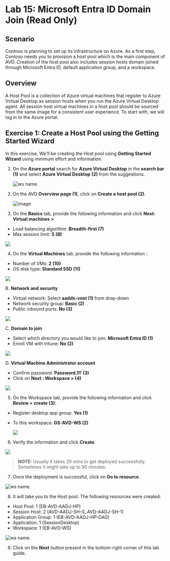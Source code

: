 # Lab 15: Microsoft Entra ID Domain Join (Read Only) 

## **Scenario**

 Contoso is planning to set up its infrastructure on Azure. As a first step, Contoso needs you to provision a host pool which is the main component of AVD. Creation of the host pool also includes session hosts domain joined through Microsoft Entra ID, default application group, and a workspace.

## **Overview**

 A Host Pool is a collection of Azure virtual machines that register to Azure Virtual Desktop as session hosts when you run the Azure Virtual Desktop agent. All session host virtual machines in a host pool should be sourced from the same image for a consistent user experience. To start with, we will log in to the Azure portal.
 
## Exercise 1: Create a Host Pool using the Getting Started Wizard

In this exercise, We'll be creating the Host pool using **Getting Started Wizard** using minimum effort and information.

1. On the **Azure portal** search for **Azure Virtual Desktop** in the **search bar** **(1)** and select **Azure Virtual Desktop** **(2)** from the suggestions.

   ![ws name.](media/2avd1.png)
   
2.	On the AVD **Overview page (1)**, click on **Create a host pool (2)**.

    ![image](https://user-images.githubusercontent.com/83349577/175352775-1ca92f9e-b510-4fee-89e5-8c476bcffa5b.png)

3.	On the **Basics** tab, provide the following information and click **Next: Virtual machines >**


   - Load balancing algorithm: **Breadth-first (7)**
   - Max session limit: **5** **(8)**

   ![](media/createhp-new.png)


4.	On the **Virtual Machines** tab, provide the following information :

   - Number of VMs: **2 (10)**
   - OS disk type: **Standard SSD (11)**

   ![](../Azure-Virtual-Desktop-v3/media/damain%20join.png)

   B. **Network and security**

   - Virtual network: Select **aadds-vnet (1)** from drop-down
   - Network security group: **Basic (2)**
   - Public inbound ports: **No (3)**

   ![](media/createhp3-new.png)

   C. **Domain to join**

   - Select which directory you would like to join: **Microsoft Entra ID (1)**
   - Enroll VM with Intune: **No (2)**

   ![](media-1/avd1.4.png)

   D. **Virtual Machine Administrator account**


   - Confirm password: **Password.1!!** **(3)**
   - Click on **Next : Workspace > (4)**

   ![](media/vmadminaccount.png)

5.	On the Workspace tab, provide the following information and click **Review + create (3)**:

   - Register desktop app group: **Yes (1)**
   - To this workspace: **GS-AVD-WS (2)**

     ![](media/createhp4-new.png)

6.	Verify the information and click **Create**.

   ![](media/createhp5-new.png)


   > **NOTE:** Usually it takes 20 mins to get deployed successfully. Sometimes it might take up to 90 minutes.

7.	Once the deployment is successful, click on **Go to resource**.

   ![ws name.](media/gsw7.png)

8.	It will take you to the Host pool. The following resources were created:

   - Host Pool: 1 (EB-AVD-AADJ-HP)
   - Session Host: 2 (AVD-AADJ-SH-0, AVD-AADJ-SH-1)
   - Application Group: 1 (EB-AVD-AADJ-HP-DAG)
   - Application: 1 (SessionDesktop)
   - Workspace: 1 (EB-AVD-WS)
     
   ![ws name.](media/gsw8.png)
   
9. Click on the **Next** button present in the bottom-right corner of this lab guide.  
   
